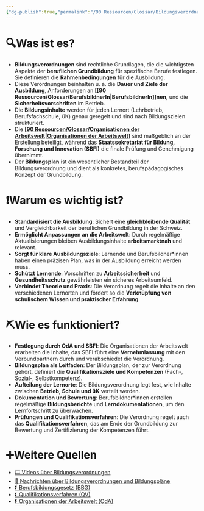 ```yaml
---
{"dg-publish":true,"permalink":"/90 Ressourcen/Glossar/Bildungsverordnung/"}
---
```


# 🔍Was ist es?
- **Bildungsverordnungen** sind rechtliche Grundlagen, die die wichtigsten Aspekte der **beruflichen Grundbildung** für spezifische Berufe festlegen. Sie definieren die **Rahmenbedingungen** für die Ausbildung.
- Diese Verordnungen beinhalten u. a. die **Dauer und Ziele der Ausbildung**, Anforderungen an **[[90 Ressourcen/Glossar/BerufsbildnerIn\|BerufsbildnerIn]]nen**, und die **Sicherheitsvorschriften** im Betrieb.
- Die **Bildungsinhalte** werden für jeden Lernort (Lehrbetrieb, Berufsfachschule, üK) genau geregelt und sind nach Bildungszielen strukturiert.
- Die **[[90 Ressourcen/Glossar/Organisationen der Arbeitswelt\|Organisationen der Arbeitswelt]](OdA)** sind maßgeblich an der Erstellung beteiligt, während das **Staatssekretariat für Bildung, Forschung und Innovation (SBFI)** die finale Prüfung und Genehmigung übernimmt.
- Der **Bildungsplan** ist ein wesentlicher Bestandteil der Bildungsverordnung und dient als konkretes, berufspädagogisches Konzept der Grundbildung.

# ❗Warum es wichtig ist?
- **Standardisiert die Ausbildung**: Sichert eine **gleichbleibende Qualität** und Vergleichbarkeit der beruflichen Grundbildung in der Schweiz.
- **Ermöglicht Anpassungen an die Arbeitswelt**: Durch regelmäßige Aktualisierungen bleiben Ausbildungsinhalte **arbeitsmarktnah** und relevant.
- **Sorgt für klare Ausbildungsziele**: Lernende und Berufsbildner*innen haben einen präzisen Plan, was in der Ausbildung erreicht werden muss.
- **Schützt Lernende**: Vorschriften zu **Arbeitssicherheit** und **Gesundheitsschutz** gewährleisten ein sicheres Arbeitsumfeld.
- **Verbindet Theorie und Praxis**: Die Verordnung regelt die Inhalte an den verschiedenen Lernorten und fördert so die **Verknüpfung von schulischem Wissen und praktischer Erfahrung**.

# ⛏Wie es funktioniert?
- **Festlegung durch OdA und SBFI**: Die Organisationen der Arbeitswelt erarbeiten die Inhalte, das SBFI führt eine **Vernehmlassung** mit den Verbundpartnern durch und verabschiedet die Verordnung.
- **Bildungsplan als Leitfaden**: Der Bildungsplan, der zur Verordnung gehört, definiert die **Qualifikationsziele und Kompetenzen** (Fach-, Sozial-, Selbstkompetenz).
- **Aufteilung der Lernorte**: Die Bildungsverordnung legt fest, wie Inhalte zwischen **Betrieb, Schule und üK** verteilt werden.
- **Dokumentation und Bewertung**: Berufsbildner*innen erstellen regelmäßige **Bildungsberichte** und **Lerndokumentationen**, um den Lernfortschritt zu überwachen.
- **Prüfungen und Qualifikationsverfahren**: Die Verordnung regelt auch das **Qualifikationsverfahren**, das am Ende der Grundbildung zur Bewertung und Zertifizierung der Kompetenzen führt.

# ➕Weitere Quellen
- [🎞 Videos über Bildungsverordnungen](https://www.google.ch/search?q=Bildungsverordnung&tbm=vid)
- [📰 Nachrichten über Bildungsverordnungen und Bildungspläne](https://www.google.ch/search?q=Bildungsverordnungen&tbm=nws)
- [⏬ Berufsbildungsgesetz (BBG)](https://www.google.ch/search?q=Berufsbildungsgesetz)
- [⏬ Qualifikationsverfahren (QV)](https://www.google.ch/search?q=Qualifikationsverfahren)
- [⏬ Organisationen der Arbeitswelt (OdA)](https://www.google.ch/search?q=Organisationen+der+Arbeitswelt)

